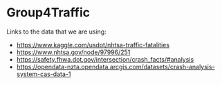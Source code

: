 # Group4Traffic
Links to the data that we are using:
  - https://www.kaggle.com/usdot/nhtsa-traffic-fatalities
  - https://www.nhtsa.gov/node/97996/251
  - https://safety.fhwa.dot.gov/intersection/crash_facts/#analysis
  - https://opendata-nzta.opendata.arcgis.com/datasets/crash-analysis-system-cas-data-1
